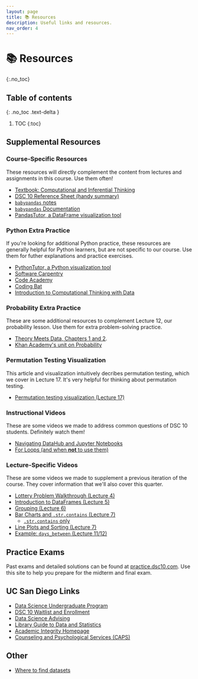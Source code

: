 ```yaml
---
layout: page
title: 📚 Resources
description: Useful links and resources.
nav_order: 4
---
```


# 📚 Resources 
{:.no_toc}

## Table of contents
{: .no_toc .text-delta }

1. TOC
{:toc}


## Supplemental Resources

### Course-Specific Resources

These resources will directly complement the content from lectures and assignments in this course. Use them often!

- [Textbook: Computational and Inferential Thinking](https://inferentialthinking.com)
- [DSC 10 Reference Sheet (handy summary)](https://drive.google.com/file/d/1mQApk9Ovdi-QVqMgnNcq5dZcWucUKoG-/view?usp=sharing)
- [`babypandas` notes](https://notes.dsc10.com)
- [`babypandas` Documentation](https://babypandas.readthedocs.io/en/latest/index.html)
- [PandasTutor, a DataFrame visualization tool](https://pandastutor.com/vis.html)

### Python Extra Practice

If you're looking for additional Python practice, these resources are generally helpful for Python learners, but are not specific to our course. Use them for futher explanations and practice exercises. 

- [PythonTutor, a Python visualization tool](https://pythontutor.com/visualize.html#mode=edit)
- [Software Carpentry](https://swcarpentry.github.io/python-novice-inflammation/)
- [Code Academy](https://www.codecademy.com/learn/learn-python)
- [Coding Bat](https://codingbat.com/python)
- [Introduction to Computational Thinking with Data](http://data94.org)

### Probability Extra Practice

These are some additional resources to complement Lecture 12, our probability lesson. Use them for extra problem-solving practice.

- [Theory Meets Data, Chapters 1 and 2](http://stat88.org/textbook/notebooks/Chapter_01/00_The_Basics.html).
- [Khan Academy's unit on Probability](https://www.khanacademy.org/math/probability/xa88397b6:probability)

### Permutation Testing Visualization

This article and visualization intuitively decribes permutation testing, which we cover in Lecture 17. It's very helpful for thinking about permutation testing.

- [Permutation testing visualization (Lecture 17)](https://www.jwilber.me/permutationtest/)

### Instructional Videos

These are some videos we made to address common questions of DSC 10 students. Definitely watch them!

- [Navigating DataHub and Jupyter Notebooks](https://youtu.be/Hq8VaNirDRQ)
- [For Loops (and when **not** to use them)](https://youtu.be/BlczSBT80fU)

### Lecture-Specific Videos 

These are some videos we made to supplement a previous iteration of the course. They cover information that we'll also cover this quarter.

- [Lottery Problem Walkthrough (Lecture 4)](https://www.youtube.com/watch?v=w_witptT6Ts)
- [Introduction to DataFrames (Lecture 5)](https://youtu.be/t_bjtBJ0gGc)
- [Grouping (Lecture 6)](https://youtu.be/xg7rnjWnZ48)
- [Bar Charts and `.str.contains` (Lecture 7)](https://youtu.be/OVTroiHby3g)
    - [`.str.contains` only](https://www.youtube.com/watch?v=TCcEhVA6Euw&list=PLDNbnocpJUhbczUw2Rw6bqreEECMvZ8gN&index=1)
- [Line Plots and Sorting (Lecture 7)](https://www.youtube.com/watch?v=glzZ04D1kDg)
- [Example: `days_between` (Lecture 11/12)](https://youtu.be/6HOAk0GAqKU)

## Practice Exams

Past exams and detailed solutions can be found at [practice.dsc10.com](https://practice.dsc10.com). Use this site to help you prepare for the midterm and final exam.


## UC San Diego Links
- [Data Science Undergraduate Program](https://datascience.ucsd.edu/academics/undergraduate/)
- [DSC 10 Waitlist and Enrollment](https://datascience.ucsd.edu/academics/undergraduate/course-information/enrolling-in-classes/)
- [Data Science Advising](https://datascience.ucsd.edu/academics/undergraduate/advising/)
- [Library Guide to Data and Statistics](https://ucsd.libguides.com/data-statistics)
- [Academic Integrity Homepage](https://academicintegrity.ucsd.edu)
- [Counseling and Psychological Services (CAPS)](https://caps.ucsd.edu)

## Other
- [Where to find datasets](https://rampure.org/find-datasets)
